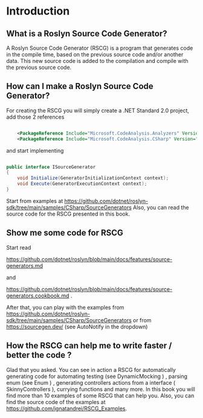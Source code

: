 # Introduction

## What is a Roslyn Source Code Generator?

A Roslyn Source Code Generator (RSCG) is a program that generates code in the compile time, based on the previous source code and/or another data. This new source code is added to the compilation and compile with the previous source code.

## How can I make a Roslyn Source Code Generator? 

For creating the RSCG you will simply create a .NET Standard 2.0 project, add those 2 references

``` xml

    <PackageReference Include="Microsoft.CodeAnalysis.Analyzers" Version="3.3.1" PrivateAssets="all" />
    <PackageReference Include="Microsoft.CodeAnalysis.CSharp" Version="3.8.0" />

``` 


and start implementing 

``` csharp

public interface ISourceGenerator
{
    void Initialize(GeneratorInitializationContext context);
    void Execute(GeneratorExecutionContext context);
}

```

Start from examples at https://github.com/dotnet/roslyn-sdk/tree/main/samples/CSharp/SourceGenerators
Also, you can read the source code for the RSCG presented in this book.


## Show me some code for RSCG

Start read

 https://github.com/dotnet/roslyn/blob/main/docs/features/source-generators.md
 
and

https://github.com/dotnet/roslyn/blob/main/docs/features/source-generators.cookbook.md .

After that, you can play with the examples from https://github.com/dotnet/roslyn-sdk/tree/main/samples/CSharp/SourceGenerators or from https://sourcegen.dev/ (see AutoNotify in the dropdown)


## How the RSCG can help me to write faster / better the code  ?

Glad that you asked. You can see in action a RSCG for automatically generating code for automating testing (see DynamicMocking ) , parsing enum (see Enum ) , generating controllers actions from a interface ( SkinnyControllers ), currying functions and many more. In this book you will find more than 10 examples of some RSCG that can help you. Also, you can find the source code of the examples at  https://github.com/ignatandrei/RSCG_Examples.

